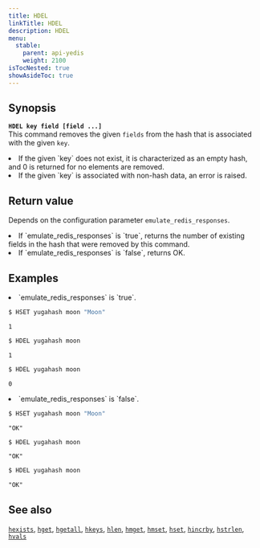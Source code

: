 ```yaml
---
title: HDEL
linkTitle: HDEL
description: HDEL
menu:
  stable:
    parent: api-yedis
    weight: 2100
isTocNested: true
showAsideToc: true
---
```


## Synopsis

<b>`HDEL key field [field ...]`</b><br>
This command removes the given `fields` from the hash that is associated with the given `key`.

<li>If the given `key` does not exist, it is characterized as an empty hash, and 0 is returned for no elements are removed.</li>
<li>If the given `key` is associated with non-hash data, an error is raised.</li>

## Return value

Depends on the configuration parameter `emulate_redis_responses`.
<li>
If `emulate_redis_responses` is `true`, returns
the number of existing fields in the hash that were removed by this command.
</li>
<li>
If `emulate_redis_responses` is `false`, returns OK.
</li>

## Examples

<li> `emulate_redis_responses` is `true`.

```sh
$ HSET yugahash moon "Moon"
```

```
1
```

```sh
$ HDEL yugahash moon
```

```
1
```

```sh
$ HDEL yugahash moon
```

```
0
```
</li>

<li> `emulate_redis_responses` is `false`.

```sh
$ HSET yugahash moon "Moon"
```

```
"OK"
```

```sh
$ HDEL yugahash moon
```

```
"OK"
```

```sh
$ HDEL yugahash moon
```

```
"OK"
```
</li>

## See also

[`hexists`](../hexists/), [`hget`](../hget/), [`hgetall`](../hgetall/), [`hkeys`](../hkeys/), [`hlen`](../hlen/), [`hmget`](../hmget/), [`hmset`](../hmset/), [`hset`](../hset/), [`hincrby`](../hincrby/), [`hstrlen`](../hstrlen/), [`hvals`](../hvals/)
